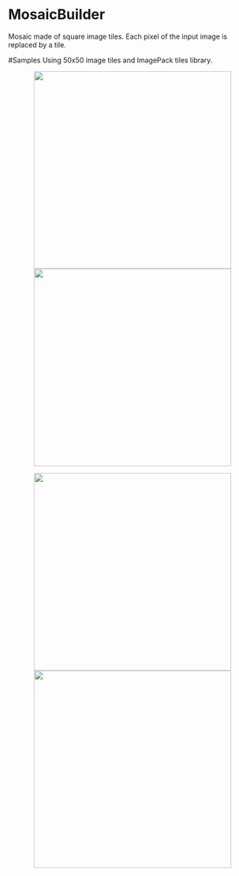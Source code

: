 # MosaicBuilder

Mosaic made of square image tiles. Each pixel of the input image is replaced by a tile.

#Samples
Using 50x50 image tiles and ImagePack tiles library.
<p align="center">
  <img src="http://www.sportv4.com/wp-content/uploads/2016/03/1158.jpg" width="400"/>
  <img src="http://www.sportv4.com/wp-content/uploads/2016/03/1158.jpg" width="400"/>
</p>

<p align="center">
  <img src="http://i.imgur.com/u73kIO9.jpg" width="400"/>
  <img src="http://i.imgur.com/u73kIO9.jpg" width="400"/>
</p>
